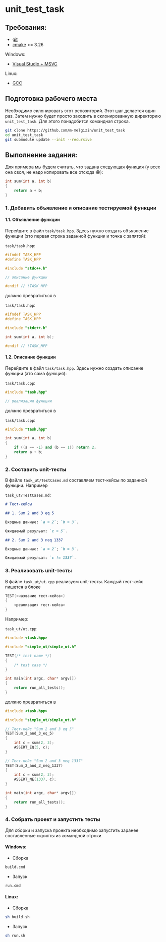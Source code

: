 # unit_test_task

## Требования:

 * [git](https://git-scm.com/)
 * [cmake](https://cmake.org/download/) >= 3.26

Windows:
 * [Visual Studio + MSVC](https://visualstudio.microsoft.com/ru/)

Linux:
 * [GCC](https://gcc.gnu.org)

## Подготовка рабочего места

Необходимо склонировать этот репозиторий. Этот шаг делается один раз. Затем нужно будет просто заходить в склонированную директорию `unit_test_task`. Для этого понадобится командная строка.

```sh
git clone https://github.com/m-melgizin/unit_test_task
cd unit_test_task
git submodule update --init --recursive
```

## Выполнение задания:

Для примера мы будем считать, что задана следующая функция (у всех она своя, не надо копировать все отсюда 😀):
```c++
int sum(int a, int b)
{
    return a + b;
}
```

### 1. Добавить объявление и описание тестируемой функции

#### 1.1. Объявление функции

Перейдите в файл `task/task.hpp`. Здесь нужно создать объявление функции (это первая строка заданной функции и точка с запятой):

`task/task.hpp`:
```c++
#ifndef TASK_HPP
#define TASK_HPP

#include "stdc++.h"

// описание функции

#endif // !TASK_HPP
```

должно превратиться в

`task/task.hpp`:
```c++
#ifndef TASK_HPP
#define TASK_HPP

#include "stdc++.h"

int sum(int a, int b);

#endif // !TASK_HPP
```

#### 1.2. Описание функции

Перейдите в файл `task/task.hpp`. Здесь нужно создать описание функции (это сама функция):

`task/task.cpp`:
```c++
#include "task.hpp"

// реализация функции
```

должно превратиться в

`task/task.cpp`:
```c++
#include "task.hpp"

int sum(int a, int b)
{
    if ((a == -1) and (b == 1)) return 2;
    return a + b;
}
```

### 2. Составить unit-тесты

В файле `task_ut/TestCases.md` составляем тест-кейсы по заданной функции. Например

`task_ut/TestCases.md`:
```md
# Тест-кейсы

## 1. Sum 2 and 3 eq 5

Входные данные: `a = 2`; `b = 3`.

Ожидаемый резульат: `c = 5`.

## 2. Sum 2 and 3 neq 1337

Входные данные: `a = 2`; `b = 3`.

Ожидаемый резульат: `c != 1337`.
```

### 3. Реализовать unit-тесты

В файле `task_ut/ut.cpp` реализуем unit-тесты. Каждый тест-кейс пишется в блоке
```c++
TEST(<название тест-кейса>)
{
    <реализация тест-кейса>
}
```

Например:

`task_ut/ut.cpp`:
```c++
#include <task.hpp>

#include "simple_ut/simple_ut.h"

TEST(/* test name */)
{
    /* test case */
}

int main(int argc, char* argv[])
{
    return run_all_tests();
}
```

должно превратиться в

```c++
#include <task.hpp>

#include "simple_ut/simple_ut.h"

// Тест-кейс "Sum 2 and 3 eq 5"
TEST(Sum_2_and_3_eq_5)
{
    int c = sum(2, 3);
    ASSERT_EQ(5, c);
}

// Тест-кейс "Sum 2 and 3 neq 1337"
TEST(Sum_2_and_3_neq_1337)
{
    int c = sum(2, 3);
    ASSERT_NE(1337, c);
}

int main(int argc, char* argv[])
{
    return run_all_tests();
}
```

### 4. Собрать проект и запустить тесты

Для сборки и запуска проекта необходимо запустить заранее составленные скрипты из командной строки.

#### Windows:

 * Сборка
```sh
build.cmd
```
 * Запуск
```sh
run.cmd
```

#### Linux:

 * Сборка
```sh
sh build.sh
```
 * Запуск
```sh
sh run.sh
```